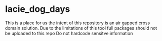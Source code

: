# lacie_dog_days
This is a place for us 
the intent of this repository is an air gapped cross domain solution. 
Due to the limitations of this tool full packages should not be uploaded to this repo
Do not hardcode sensitve information 
